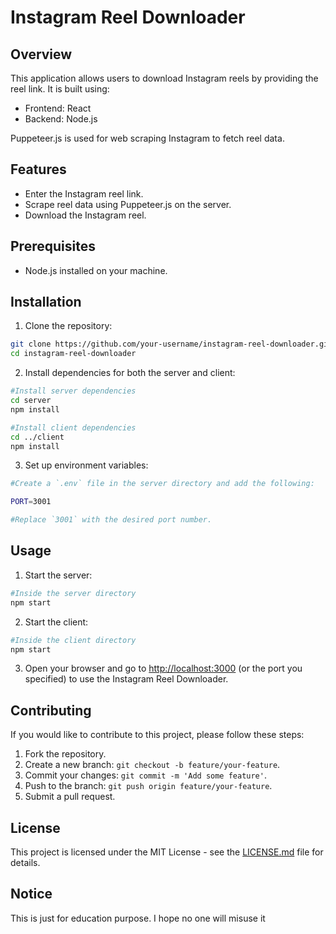 # Instagram Reel Downloader

## Overview

This application allows users to download Instagram reels by providing the reel link. It is built using:

* Frontend: React
* Backend: Node.js

Puppeteer.js is used for web scraping Instagram to fetch reel data.

## Features

* Enter the Instagram reel link.
* Scrape reel data using Puppeteer.js on the server.
* Download the Instagram reel.

## Prerequisites

* Node.js installed on your machine.

## Installation

1. Clone the repository:

 ```bash
git clone https://github.com/your-username/instagram-reel-downloader.git
cd instagram-reel-downloader
```


2. Install dependencies for both the server and client:
```bash
#Install server dependencies
cd server
npm install

#Install client dependencies
cd ../client
npm install
```

3. Set up environment variables:
```bash
#Create a `.env` file in the server directory and add the following:

PORT=3001

#Replace `3001` with the desired port number.
```
## Usage

1. Start the server:
```bash
#Inside the server directory
npm start
```

2. Start the client:
```bash
#Inside the client directory
npm start
```

3. Open your browser and go to [http://localhost:3000](http://localhost:3000) (or the port you specified) to use the Instagram Reel Downloader.

## Contributing

If you would like to contribute to this project, please follow these steps:

1. Fork the repository.
2. Create a new branch: `git checkout -b feature/your-feature`.
3. Commit your changes: `git commit -m 'Add some feature'`.
4. Push to the branch: `git push origin feature/your-feature`.
5. Submit a pull request.

## License

This project is licensed under the MIT License - see the [LICENSE.md](LICENSE.md) file for details.

## Notice

This is just for education purpose. I hope no one will misuse it
